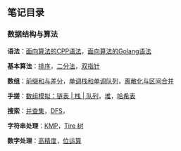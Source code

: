 ## 笔记目录

### 数据结构与算法

**语法**：[面向算法的CPP语法](https://github.com/JackyLljk/my-notes/blob/main/%E6%95%B0%E6%8D%AE%E7%BB%93%E6%9E%84%E4%B8%8E%E7%AE%97%E6%B3%95/%E9%9D%A2%E5%90%91%E7%AE%97%E6%B3%95%E7%9A%84CPP%E8%AF%AD%E6%B3%95.md)，[面向算法的Golang语法](https://github.com/JackyLljk/my-notes/blob/main/%E6%95%B0%E6%8D%AE%E7%BB%93%E6%9E%84%E4%B8%8E%E7%AE%97%E6%B3%95/%E9%9D%A2%E5%90%91%E7%AE%97%E6%B3%95%E7%9A%84Golang%E8%AF%AD%E6%B3%95.md)

**基本算法**：[排序](https://github.com/JackyLljk/my-notes/blob/main/%E6%95%B0%E6%8D%AE%E7%BB%93%E6%9E%84%E4%B8%8E%E7%AE%97%E6%B3%95/%E6%8E%92%E5%BA%8F.md)，[二分法](https://github.com/JackyLljk/my-notes/blob/main/%E6%95%B0%E6%8D%AE%E7%BB%93%E6%9E%84%E4%B8%8E%E7%AE%97%E6%B3%95/%E4%BA%8C%E5%88%86%E6%B3%95.md)，[双指针](https://github.com/JackyLljk/my-notes/blob/main/%E6%95%B0%E6%8D%AE%E7%BB%93%E6%9E%84%E4%B8%8E%E7%AE%97%E6%B3%95/%E5%8F%8C%E6%8C%87%E9%92%88%E7%AE%97%E6%B3%95.md)

**数组**：[前缀和与差分](https://github.com/JackyLljk/my-notes/blob/main/%E6%95%B0%E6%8D%AE%E7%BB%93%E6%9E%84%E4%B8%8E%E7%AE%97%E6%B3%95/%E5%89%8D%E7%BC%80%E5%92%8C%E5%92%8C%E5%B7%AE%E5%88%86.md)，[单调栈和单调队列]()，[离散化与区间合并](https://github.com/JackyLljk/my-notes/blob/main/%E6%95%B0%E6%8D%AE%E7%BB%93%E6%9E%84%E4%B8%8E%E7%AE%97%E6%B3%95/%E7%A6%BB%E6%95%A3%E5%8C%96%E5%92%8C%E5%8C%BA%E9%97%B4%E5%90%88%E5%B9%B6.md)

**手搓**：[数组模拟：链表 | 栈 | 队列](https://github.com/JackyLljk/my-notes/blob/main/%E6%95%B0%E6%8D%AE%E7%BB%93%E6%9E%84%E4%B8%8E%E7%AE%97%E6%B3%95/%E6%95%B0%E7%BB%84%E5%AE%9E%E7%8E%B0%E9%93%BE%E8%A1%A8%20%7C%20%E6%A0%88%20%7C%20%E9%98%9F%E5%88%97.md)，[堆](https://github.com/JackyLljk/my-notes/blob/main/%E6%95%B0%E6%8D%AE%E7%BB%93%E6%9E%84%E4%B8%8E%E7%AE%97%E6%B3%95/%E5%A0%86.md)，[哈希表](https://github.com/JackyLljk/my-notes/blob/main/%E6%95%B0%E6%8D%AE%E7%BB%93%E6%9E%84%E4%B8%8E%E7%AE%97%E6%B3%95/%E5%93%88%E5%B8%8C%E8%A1%A8.md)

**搜索**：[并查集](https://github.com/JackyLljk/my-notes/blob/main/%E6%95%B0%E6%8D%AE%E7%BB%93%E6%9E%84%E4%B8%8E%E7%AE%97%E6%B3%95/%E5%B9%B6%E6%9F%A5%E9%9B%86.md)，[DFS](https://github.com/JackyLljk/my-notes/blob/main/%E6%95%B0%E6%8D%AE%E7%BB%93%E6%9E%84%E4%B8%8E%E7%AE%97%E6%B3%95/DFS%20%E6%B7%B1%E5%BA%A6%E4%BC%98%E5%85%88%E6%90%9C%E7%B4%A2.md)，

**字符串处理**：[KMP](https://github.com/JackyLljk/my-notes/blob/main/%E6%95%B0%E6%8D%AE%E7%BB%93%E6%9E%84%E4%B8%8E%E7%AE%97%E6%B3%95/kmp.md)，[Tire 树](https://github.com/JackyLljk/my-notes/blob/main/%E6%95%B0%E6%8D%AE%E7%BB%93%E6%9E%84%E4%B8%8E%E7%AE%97%E6%B3%95/Tire%E6%A0%91.md)

**数字处理**：[高精度](https://github.com/JackyLljk/my-notes/blob/main/%E6%95%B0%E6%8D%AE%E7%BB%93%E6%9E%84%E4%B8%8E%E7%AE%97%E6%B3%95/%E9%AB%98%E7%B2%BE%E5%BA%A6.md)，[位运算](https://github.com/JackyLljk/my-notes/blob/main/%E6%95%B0%E6%8D%AE%E7%BB%93%E6%9E%84%E4%B8%8E%E7%AE%97%E6%B3%95/%E4%BD%8D%E8%BF%90%E7%AE%97.md)



